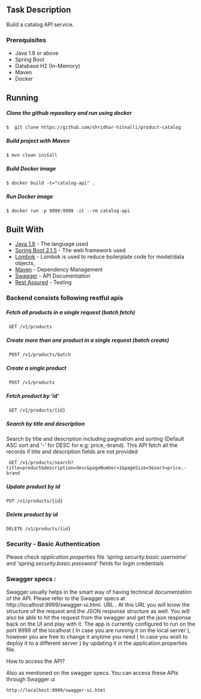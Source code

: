 
## Task Description
Build a catalog API service. 

### Prerequisites
* Java 1.8 or above
* Spring Boot
* Database H2 (In-Memory)
* Maven
* Docker

## Running


##### Clone the github repository and run using docker
```
$  git clone https://github.com/shridhar-hitnalli/product-catalog
```

##### Build project with Maven
```
$ mvn clean install
```

##### Build Docker image
```
$ docker build -t="catalog-api" .
```

##### Run Docker image
```
$ docker run -p 9999:9999 -it --rm catalog-api
```
## Built With

* [Java 1.8](https://www.oracle.com/technetwork/java/javase/downloads/jdk8-downloads-2133151.html) - The language used
* [Spring Boot 2.1.5](http://spring.io/projects/spring-boot) - The web framework used
* [Lombok](https://projectlombok.org/) - Lombok is used to reduce boilerplate code for model/data objects,
* [Maven](https://maven.apache.org/) - Dependency Management
* [Swagger](https://swagger.io/) - API Documentation
* [Rest Assured](http://rest-assured.io/) - Testing


### Backend consists following restful apis
##### Fetch all products in a single request (batch fetch)
```
 GET /v1/products
```

##### Create more than one product in a single request (batch create)
```
 POST /v1/products/batch
```

##### Create a single product
```
 POST /v1/products
```

##### Fetch product by 'id'
```
 GET /v1/products/{id}
```

##### Search by title and description
Search by title and description including pagination and sorting (Default ASC sort and '-' for DESC for e.g: price,-brand).
This API fetch all the records if title and description fields are not provided
```
 GET /v1/products/search?title=product&description=desc&pageNumber=1&pageSize=5&sort=price,-brand 
```

##### Update product by id
```
PUT /v1/products/{id}
```

##### Delete product by id
```
DELETE /v1/products/{id}
```
    
 
### Security - Basic Authentication
Please check *application.properties* file *'spring.security.basic.username'* and *'spring.security.basic.password'* fields for login credentials


### Swagger specs :

Swagger usually helps in the smart way of having technical documentation of the API. Please refer to the Swagger specs at http://localhost:9999/swagger-ui.html. URL .
At this URL you will know the structure of the request and the JSON response structure as well. You will also be able to hit the request from the swagger and get the json response back on the UI and play with it.
The app is currently configured to run on the port 9999 of the localhost ( In case you are running it on the local server ), however you are free to change it anytime you need ( In case you wish to deploy it to a different server ) by updating it in the application.properties file.


How to access the API?

Also as mentioned on the swagger specs. You can access these APIs through Swagger ui
```
http://localhost:9999/swagger-ui.html
```
